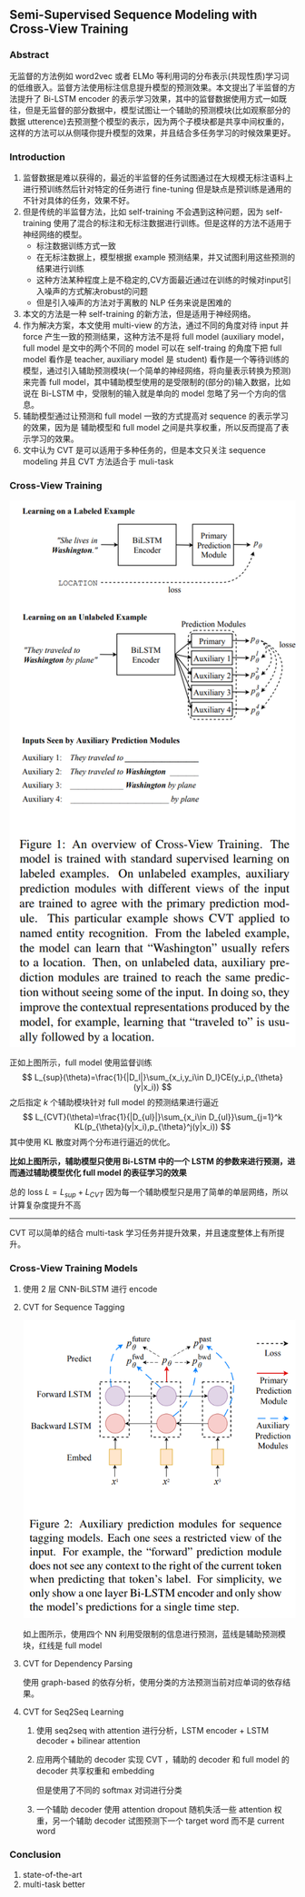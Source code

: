 ## Semi-Supervised Sequence Modeling with Cross-View Training

### Abstract

无监督的方法例如 word2vec 或者 ELMo 等利用词的分布表示(共现性质)学习词的低维嵌入。监督方法使用标注信息提升模型的预测效果。本文提出了半监督的方法提升了 Bi-LSTM encoder 的表示学习效果，其中的监督数据使用方式一如既往，但是无监督的部分数据中，模型试图让一个辅助的预测模块(比如观察部分的数据 utterence)去预测整个模型的表示，因为两个子模块都是共享中间权重的，这样的方法可以从侧唛你提升模型的效果，并且结合多任务学习的时候效果更好。

### Introduction

1. 监督数据是难以获得的，最近的半监督的任务试图通过在大规模无标注语料上进行预训练然后针对特定的任务进行 fine-tuning 但是缺点是预训练是通用的不针对具体的任务，效果不好。
2. 但是传统的半监督方法，比如 self-training 不会遇到这种问题，因为 self-training 使用了混合的标注和无标注数据进行训练。但是这样的方法不适用于神经网络的模型。
   * 标注数据训练方式一致
   * 在无标注数据上，模型根据 example 预测结果，并又试图利用这些预测的结果进行训练
   * 这种方法某种程度上是不稳定的,CV方面最近通过在训练的时候对input引入噪声的方式解决robust的问题
   * 但是引入噪声的方法对于离散的 NLP 任务来说是困难的
3. 本文的方法是一种 self-training 的新方法，但是适用于神经网络。
4. 作为解决方案，本文使用 multi-view 的方法，通过不同的角度对待 input 并 force 产生一致的预测结果，这种方法不是将 full model (auxiliary model，full model 是文中的两个不同的 model 可以在 self-traing 的角度下把 full model 看作是 teacher, auxiliary model 是 student) 看作是一个等待训练的模型，通过引入辅助预测模块(一个简单的神经网络，将向量表示转换为预测) 来完善 full model，其中辅助模型使用的是受限制的(部分的)输入数据，比如说在 Bi-LSTM 中，受限制的输入就是单向的 model 忽略了另一个方向的信息。
5. 辅助模型通过让预测和 full model 一致的方式提高对 sequence 的表示学习的效果，因为是 辅助模型和 full model 之间是共享权重，所以反而提高了表示学习的效果。
6. 文中认为 CVT 是可以适用于多种任务的，但是本文只关注 sequence modeling 并且 CVT 方法适合于 muli-task

### Cross-View Training

![](photo/1.png)

正如上图所示，full model 使用监督训练
$$
L_{sup}(\theta)=\frac{1}{|D_l|}\sum_{x_i,y_i\in D_l}CE(y_i,p_{\theta}(y|x_i))
$$
之后指定 $k$ 个辅助模块针对 full model 的预测结果进行逼近
$$
L_{CVT}(\theta)=\frac{1}{|D_{ul}|}\sum_{x_i\in D_{ul}}\sum_{j=1}^k KL(p_{\theta}(y|x_i),p_{\theta}^j(y|x_i))
$$
其中使用 KL 散度对两个分布进行逼近的优化。

**比如上图所示，辅助模型只使用 Bi-LSTM 中的一个 LSTM 的参数来进行预测，进而通过辅助模型优化 full model 的表征学习的效果**

总的 loss $L=L_{sup} + L_{CVT}$ 因为每一个辅助模型只是用了简单的单层网络，所以计算复杂度提升不高

---

CVT 可以简单的结合 multi-task 学习任务并提升效果，并且速度整体上有所提升。

### Cross-View Training Models

1. 使用 2 层 CNN-BiLSTM 进行 encode 

2. CVT for Sequence Tagging

   ![](photo/2.png)

   如上图所示，使用四个 NN 利用受限制的信息进行预测，蓝线是辅助预测模块，红线是 full model 

3. CVT for Dependency Parsing

   使用 graph-based 的依存分析，使用分类的方法预测当前对应单词的依存结果。

4. CVT for Seq2Seq Learning

   1. 使用 seq2seq with attention 进行分析，LSTM encoder + LSTM decoder + bilinear attention

   2. 应用两个辅助的 decoder 实现 CVT ，辅助的 decoder 和 full model 的 decoder 共享权重和 embedding

      但是使用了不同的 softmax 对词进行分类

   3. 一个辅助 decoder 使用 attention dropout 随机失活一些 attention 权重，另一个辅助 decoder 试图预测下一个 target word 而不是 current word 

### Conclusion

1. state-of-the-art
2. multi-task better

